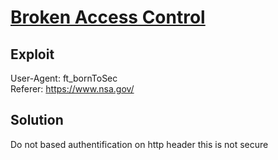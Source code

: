 # [Broken Access Control](https://owasp.org/Top10/A01_2021-Broken_Access_Control/)

## Exploit

User-Agent: ft_bornToSec  
Referer: https://www.nsa.gov/

## Solution

Do not based authentification on http header this is not secure

